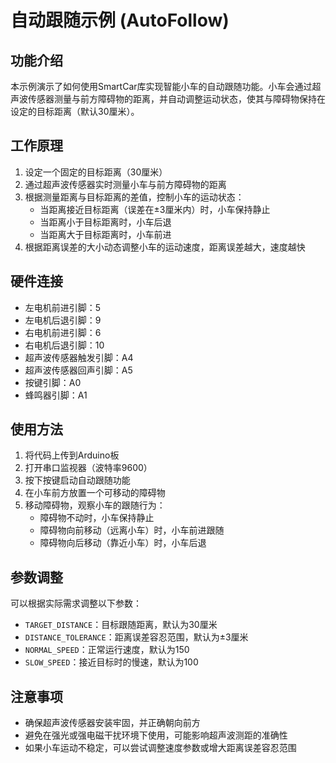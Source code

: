 # 自动跟随示例 (AutoFollow)

## 功能介绍

本示例演示了如何使用SmartCar库实现智能小车的自动跟随功能。小车会通过超声波传感器测量与前方障碍物的距离，并自动调整运动状态，使其与障碍物保持在设定的目标距离（默认30厘米）。

## 工作原理

1. 设定一个固定的目标距离（30厘米）
2. 通过超声波传感器实时测量小车与前方障碍物的距离
3. 根据测量距离与目标距离的差值，控制小车的运动状态：
   - 当距离接近目标距离（误差在±3厘米内）时，小车保持静止
   - 当距离小于目标距离时，小车后退
   - 当距离大于目标距离时，小车前进
4. 根据距离误差的大小动态调整小车的运动速度，距离误差越大，速度越快

## 硬件连接

- 左电机前进引脚：5
- 左电机后退引脚：9
- 右电机前进引脚：6
- 右电机后退引脚：10
- 超声波传感器触发引脚：A4
- 超声波传感器回声引脚：A5
- 按键引脚：A0
- 蜂鸣器引脚：A1

## 使用方法

1. 将代码上传到Arduino板
2. 打开串口监视器（波特率9600）
3. 按下按键启动自动跟随功能
4. 在小车前方放置一个可移动的障碍物
5. 移动障碍物，观察小车的跟随行为：
   - 障碍物不动时，小车保持静止
   - 障碍物向前移动（远离小车）时，小车前进跟随
   - 障碍物向后移动（靠近小车）时，小车后退

## 参数调整

可以根据实际需求调整以下参数：

- `TARGET_DISTANCE`：目标跟随距离，默认为30厘米
- `DISTANCE_TOLERANCE`：距离误差容忍范围，默认为±3厘米
- `NORMAL_SPEED`：正常运行速度，默认为150
- `SLOW_SPEED`：接近目标时的慢速，默认为100

## 注意事项

- 确保超声波传感器安装牢固，并正确朝向前方
- 避免在强光或强电磁干扰环境下使用，可能影响超声波测距的准确性
- 如果小车运动不稳定，可以尝试调整速度参数或增大距离误差容忍范围